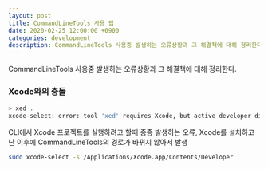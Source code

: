 ```yaml
---
layout: post
title: CommandLineTools 사용 팁
date: 2020-02-25 12:00:00 +0900
categories: development
description: CommandLineTools 사용중 발생하는 오류상황과 그 해결책에 대해 정리한다.
---
```


CommandLineTools 사용중 발생하는 오류상황과 그 해결책에 대해 정리한다.

### Xcode와의 충돌
```sh
> xed .
xcode-select: error: tool 'xed' requires Xcode, but active developer directory '/Library/Developer/CommandLineTools' is a command line tools instance
```
CLI에서 Xcode 프로젝트를 실행하려고 할때 종종 발생하는 오류, Xcode를 설치하고 난 이후에 CommandLineTools의 경로가 바뀌지 않아서 발생
```sh
sudo xcode-select -s /Applications/Xcode.app/Contents/Developer
```
